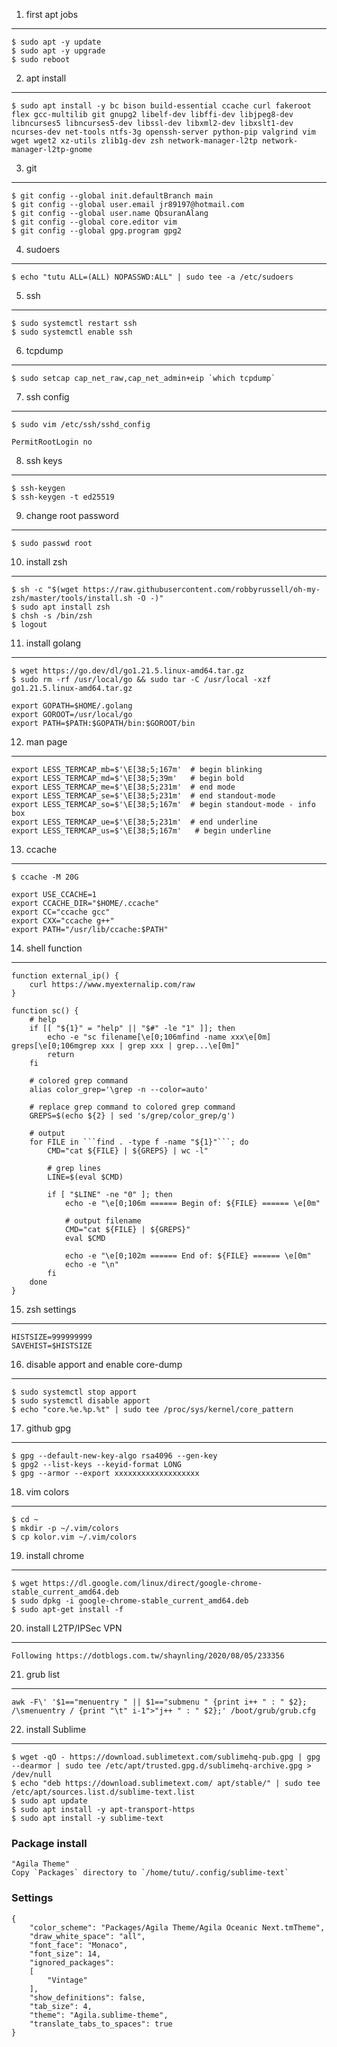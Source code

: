 1. first apt jobs
----------
```
$ sudo apt -y update
$ sudo apt -y upgrade
$ sudo reboot
```

2. apt install
----------
```
$ sudo apt install -y bc bison build-essential ccache curl fakeroot flex gcc-multilib git gnupg2 libelf-dev libffi-dev libjpeg8-dev libncurses5 libncurses5-dev libssl-dev libxml2-dev libxslt1-dev ncurses-dev net-tools ntfs-3g openssh-server python-pip valgrind vim wget wget2 xz-utils zlib1g-dev zsh network-manager-l2tp network-manager-l2tp-gnome
```

3. git
----------
```
$ git config --global init.defaultBranch main
$ git config --global user.email jr89197@hotmail.com
$ git config --global user.name QbsuranAlang
$ git config --global core.editor vim
$ git config --global gpg.program gpg2
```

4. sudoers
----------
```
$ echo "tutu ALL=(ALL) NOPASSWD:ALL" | sudo tee -a /etc/sudoers
```

5. ssh
----------
```
$ sudo systemctl restart ssh
$ sudo systemctl enable ssh
```

6. tcpdump
----------
```
$ sudo setcap cap_net_raw,cap_net_admin+eip `which tcpdump`
```

7. ssh config
----------
```
$ sudo vim /etc/ssh/sshd_config

PermitRootLogin no
```

8. ssh keys
----------
```
$ ssh-keygen
$ ssh-keygen -t ed25519
```

9. change root password
----------
```
$ sudo passwd root
```

10. install zsh
----------
```
$ sh -c "$(wget https://raw.githubusercontent.com/robbyrussell/oh-my-zsh/master/tools/install.sh -O -)"
$ sudo apt install zsh
$ chsh -s /bin/zsh
$ logout
```

11. install golang
----------
```
$ wget https://go.dev/dl/go1.21.5.linux-amd64.tar.gz
$ sudo rm -rf /usr/local/go && sudo tar -C /usr/local -xzf go1.21.5.linux-amd64.tar.gz

export GOPATH=$HOME/.golang
export GOROOT=/usr/local/go
export PATH=$PATH:$GOPATH/bin:$GOROOT/bin
```

12. man page
----------
```
export LESS_TERMCAP_mb=$'\E[38;5;167m'  # begin blinking
export LESS_TERMCAP_md=$'\E[38;5;39m'   # begin bold
export LESS_TERMCAP_me=$'\E[38;5;231m'  # end mode
export LESS_TERMCAP_se=$'\E[38;5;231m'  # end standout-mode
export LESS_TERMCAP_so=$'\E[38;5;167m'  # begin standout-mode - info box
export LESS_TERMCAP_ue=$'\E[38;5;231m'  # end underline
export LESS_TERMCAP_us=$'\E[38;5;167m'   # begin underline
```

13. ccache
----------
```
$ ccache -M 20G

export USE_CCACHE=1
export CCACHE_DIR="$HOME/.ccache"
export CC="ccache gcc"
export CXX="ccache g++"
export PATH="/usr/lib/ccache:$PATH"
```

14. shell function
----------
```
function external_ip() {
    curl https://www.myexternalip.com/raw
}

function sc() {
    # help
    if [[ "${1}" = "help" || "$#" -le "1" ]]; then
        echo -e "sc filename[\e[0;106mfind -name xxx\e[0m] greps[\e[0;106mgrep xxx | grep xxx | grep...\e[0m]"
        return
    fi

    # colored grep command
    alias color_grep='\grep -n --color=auto'

    # replace grep command to colored grep command
    GREPS=$(echo ${2} | sed 's/grep/color_grep/g')

    # output
    for FILE in ```find . -type f -name "${1}"```; do
        CMD="cat ${FILE} | ${GREPS} | wc -l"

        # grep lines
        LINE=$(eval $CMD)

        if [ "$LINE" -ne "0" ]; then
            echo -e "\e[0;106m ====== Begin of: ${FILE} ====== \e[0m"

            # output filename
            CMD="cat ${FILE} | ${GREPS}"
            eval $CMD

            echo -e "\e[0;102m ====== End of: ${FILE} ====== \e[0m"
            echo -e "\n"
        fi
    done
}
```

15. zsh settings
----------
```
HISTSIZE=999999999
SAVEHIST=$HISTSIZE
```

16. disable apport and enable core-dump
----------
```
$ sudo systemctl stop apport
$ sudo systemctl disable apport
$ echo "core.%e.%p.%t" | sudo tee /proc/sys/kernel/core_pattern
```

17. github gpg
----------
```
$ gpg --default-new-key-algo rsa4096 --gen-key
$ gpg2 --list-keys --keyid-format LONG
$ gpg --armor --export xxxxxxxxxxxxxxxxxxx
```

18. vim colors
----------
```
$ cd ~
$ mkdir -p ~/.vim/colors
$ cp kolor.vim ~/.vim/colors
```

19. install chrome
----------
```
$ wget https://dl.google.com/linux/direct/google-chrome-stable_current_amd64.deb
$ sudo dpkg -i google-chrome-stable_current_amd64.deb
$ sudo apt-get install -f
```

20. install L2TP/IPSec VPN
----------
```
Following https://dotblogs.com.tw/shaynling/2020/08/05/233356
```

21. grub list
----------
```
awk -F\' '$1=="menuentry " || $1=="submenu " {print i++ " : " $2}; /\smenuentry / {print "\t" i-1">"j++ " : " $2};' /boot/grub/grub.cfg
```

22. install Sublime
----------
```
$ wget -qO - https://download.sublimetext.com/sublimehq-pub.gpg | gpg --dearmor | sudo tee /etc/apt/trusted.gpg.d/sublimehq-archive.gpg > /dev/null
$ echo "deb https://download.sublimetext.com/ apt/stable/" | sudo tee /etc/apt/sources.list.d/sublime-text.list
$ sudo apt update
$ sudo apt install -y apt-transport-https
$ sudo apt install -y sublime-text
```

<h3>Package install</h3>

```
"Agila Theme"
Copy `Packages` directory to `/home/tutu/.config/sublime-text`
```

<h3>Settings</h3>

```
{
    "color_scheme": "Packages/Agila Theme/Agila Oceanic Next.tmTheme",
    "draw_white_space": "all",
    "font_face": "Monaco",
    "font_size": 14,
    "ignored_packages":
    [
        "Vintage"
    ],
    "show_definitions": false,
    "tab_size": 4,
    "theme": "Agila.sublime-theme",
    "translate_tabs_to_spaces": true
}

```